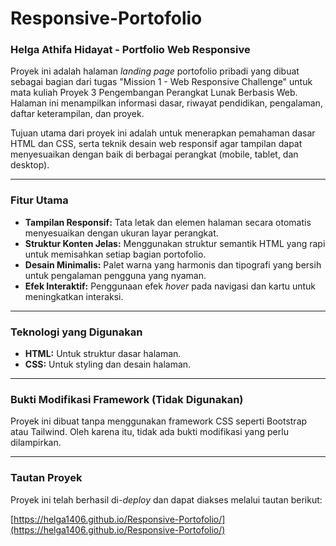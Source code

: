 # Responsive-Portofolio

### Helga Athifa Hidayat - Portfolio Web Responsive

Proyek ini adalah halaman *landing page* portofolio pribadi yang dibuat sebagai bagian dari tugas "Mission 1 - Web Responsive Challenge" untuk mata kuliah Proyek 3 Pengembangan Perangkat Lunak Berbasis Web. Halaman ini menampilkan informasi dasar, riwayat pendidikan, pengalaman, daftar keterampilan, dan proyek.

Tujuan utama dari proyek ini adalah untuk menerapkan pemahaman dasar HTML dan CSS, serta teknik desain web responsif agar tampilan dapat menyesuaikan dengan baik di berbagai perangkat (mobile, tablet, dan desktop).

---

### Fitur Utama

* **Tampilan Responsif:** Tata letak dan elemen halaman secara otomatis menyesuaikan dengan ukuran layar perangkat.
* **Struktur Konten Jelas:** Menggunakan struktur semantik HTML yang rapi untuk memisahkan setiap bagian portofolio.
* **Desain Minimalis:** Palet warna yang harmonis dan tipografi yang bersih untuk pengalaman pengguna yang nyaman.
* **Efek Interaktif:** Penggunaan efek *hover* pada navigasi dan kartu untuk meningkatkan interaksi.

---

### Teknologi yang Digunakan

* **HTML:** Untuk struktur dasar halaman.
* **CSS:** Untuk styling dan desain halaman.

---

### Bukti Modifikasi Framework (Tidak Digunakan)

Proyek ini dibuat tanpa menggunakan framework CSS seperti Bootstrap atau Tailwind. Oleh karena itu, tidak ada bukti modifikasi yang perlu dilampirkan.

---



### Tautan Proyek

Proyek ini telah berhasil di-*deploy* dan dapat diakses melalui tautan berikut:

[https://helga1406.github.io/Responsive-Portofolio/](https://helga1406.github.io/Responsive-Portofolio/)
